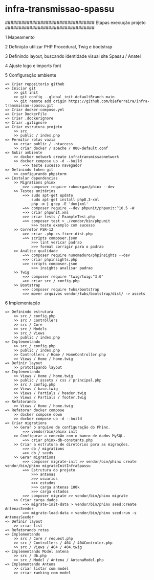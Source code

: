 # infra-transmissao-spassu

################################# Etapas execução projeto #################################

1 Mapeamento

2 Definição utilizar PHP Procedural, Twig e bootstrap

3 Definindo layout, buscando identidade visual site Spassu / Anatel

4 Ajuste logo e imports font

5 Configuração ambiente

    => Criar repositorio github
    => Iniciar git
        >> git init
        >> git config --global init.defaultBranch main
        >> git remote add origin https://github.com/bieferreira/infra-transmissao-spassu.git
    => Criar docker-compose.yml
    => Criar DockerFile
    => Criar .dockerignore
    => Criar .gitignore
    => Criar estrutura projeto
        >> src
        >> public / index.php
    => Permitir rotas vazia
        >> criar public / .htaccess
        >> criar docker / apache / 000-default.conf
    => Subir ambiente
        >> docker network create infratransmissaonetwork
        >> docker compose up -d --build
            =>> teste sucesso navegador
    => Definindo token git
        >> configurando phpstorm
    => Instalar dependencias
    	>> Migrations phinx
    		=>> composer require robmorgan/phinx --dev
    	>> Testes unitários
    		=>> sudo apt-get update
				sudo apt-get install php8.3-xml
				php -m | grep -E 'dom|xml'
    		=>> composer require --dev phpunit/phpunit:^10.5 -W
    		=>> criar phpunit.xml
    		=>> criar tests / ExampleTest.php
    		=>> composer test > ./vendor/bin/phpunit
                >>> teste exemplo com sucesso
    	>> Corretor PSR-12
    		=>> criar .php-cs-fixer.dist.php
    		=>> scripts composer.json
    			>>> lint vericar padrao
    			>>> format corrigir para o padrao
    	>> Análise qualidade
    		=>> composer require nunomaduro/phpinsights --dev
    		=>> criar phpinsights.php
    		=>> scripts composer.json
    			>>> insights analisar padrao
    	>> Twig
    		=>> composer require "twig/twig:^3.0"
    		=>> criar src / config.php
    	>> Bootstrap
    		=>> composer require twbs/bootstrap
    		=>> mover arquivos vendor/twbs/bootstrap/dist/ -> assets

6 Implementação

    => Definindo estrutura
    	>> src / config.php
    	>> src / Controllers
    	>> src / Core
    	>> src / Models
    	>> src / Views
        >> public / index.php
    => Implementando 
    	>> src / config.php
    	>> public / index.php
    	>> Controllers / Home / HomeController.php
    	>> Views / Home / home.twig
    => Definir layout
    	>> prototipando layout
    => Implementando
    	>> Views / Home / home.twig
    	>> public / assets / css / principal.php
    	>> src / config.php
    	>> Views / base.twig
    	>> Views / Partials / header.twig
    	>> Views / Partials / footer.twig
    => Refatorando
    	>> Views / Home / home.twig
    => Refatorar docker compose
    	>> docker compose down
    	>> docker compose up -d --build
    => Criar migrations
    	>> Gerar o arquivo de configuração do Phinx.
    		=>> vendor/bin/phinx init
		>> Configurar a conexão com o banco de dados MySQL.
			=>> criar phinx-db-constants.php
		>> Criar a estrutura de diretórios para as migrações.
			=>> db / migrations
			=>> db / seeds
		>> Gerar migrations
			=>> composer migrate-init >> vendor/bin/phinx create vendor/bin/phinx migrateInitInfraSpassu
			=>> Estrutura do projeto
				>>> antenas
				>>> usuarios
				>>> estados
				>>> carga antenas 100k
				>>> carga estados
			=>> composer migrate >> vendor/bin/phinx migrate
		>> Criar carga dados
			=>> migrate-init-data > vendor/bin/phinx seed:create AntenasSeeder
    		=>> migrate-load-data > vendor/bin/phinx seed:run -s AntenasSeeder
    => Definir layout
    	>> criar list
    => Refatorando rotas
    => Implementando
    	>> src / Core / request.php
    	>> src / Controllers / 404 / 404Controler.php
    	>> src / Views / 404 / 404.twig
    => Implementando Model antena
	    >> src / db.php
    	>> src / Model / Antena / AntenaModel.php
	=> Implementando Antena
		>> criar listar com model
		>> criar ranking com model
